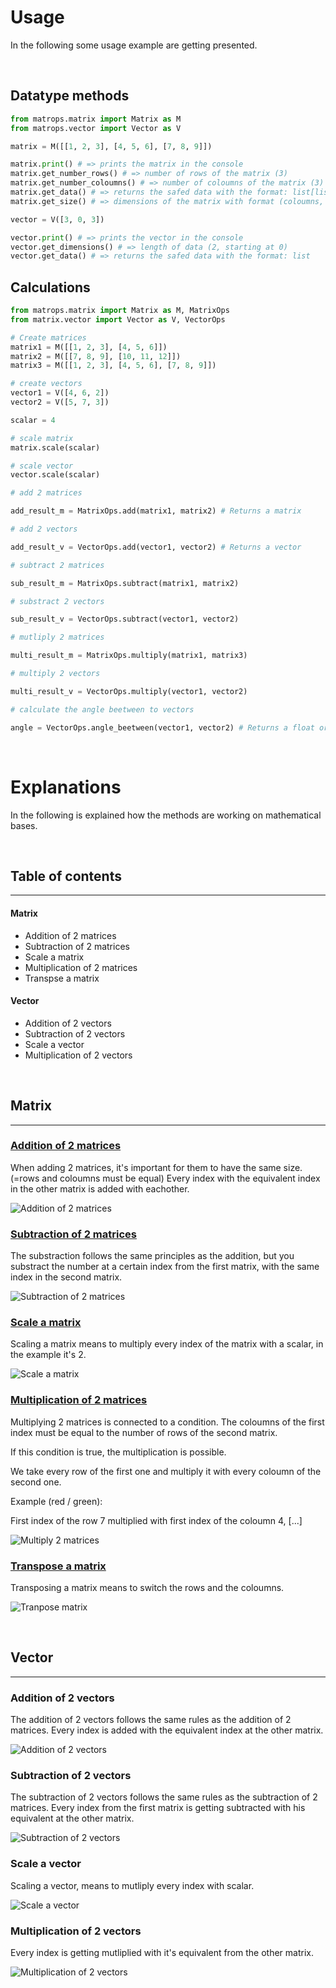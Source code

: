 # Usage 

In the following some usage example are getting presented. 

<br>

## Datatype methods

```python
from matrops.matrix import Matrix as M
from matrops.vector import Vector as V

matrix = M([[1, 2, 3], [4, 5, 6], [7, 8, 9]])

matrix.print() # => prints the matrix in the console
matrix.get_number_rows() # => number of rows of the matrix (3)
matrix.get_number_coloumns() # => number of coloumns of the matrix (3)
matrix.get_data() # => returns the safed data with the format: list[list]
matrix.get_size() # => dimensions of the matrix with format (coloumns, rows)

vector = V([3, 0, 3])

vector.print() # => prints the vector in the console
vector.get_dimensions() # => length of data (2, starting at 0)
vector.get_data() # => returns the safed data with the format: list

```

## Calculations

```python
from matrops.matrix import Matrix as M, MatrixOps
from matrix.vector import Vector as V, VectorOps

# Create matrices
matrix1 = M([[1, 2, 3], [4, 5, 6]])
matrix2 = M([[7, 8, 9], [10, 11, 12]])
matrix3 = M([[1, 2, 3], [4, 5, 6], [7, 8, 9]])

# create vectors
vector1 = V([4, 6, 2])
vector2 = V([5, 7, 3])

scalar = 4

# scale matrix
matrix.scale(scalar)

# scale vector 
vector.scale(scalar)

# add 2 matrices 

add_result_m = MatrixOps.add(matrix1, matrix2) # Returns a matrix

# add 2 vectors

add_result_v = VectorOps.add(vector1, vector2) # Returns a vector

# subtract 2 matrices 

sub_result_m = MatrixOps.subtract(matrix1, matrix2)

# substract 2 vectors

sub_result_v = VectorOps.subtract(vector1, vector2) 

# mutliply 2 matrices 

multi_result_m = MatrixOps.multiply(matrix1, matrix3) 

# multiply 2 vectors 

multi_result_v = VectorOps.multiply(vector1, vector2)

# calculate the angle beetween to vectors

angle = VectorOps.angle_beetween(vector1, vector2) # Returns a float or an integer
```
<br>

# Explanations

In the following is explained how the methods are working on mathematical bases. 

<br>

## Table of contents 
<hr>

#### Matrix
- Addition of 2 matrices 
- Subtraction of 2 matrices 
- Scale a matrix 
- Multiplication of 2 matrices 
- Transpse a matrix

#### Vector
- Addition of 2 vectors 
- Subtraction of 2 vectors 
- Scale a vector 
- Multiplication of 2 vectors

<br>

## Matrix

<hr>

### <u>Addition of 2 matrices</u>

When adding 2 matrices, it's important for them to have the same size. (=rows and coloumns must be equal) Every index with the equivalent index in the other matrix is added with eachother. 

![Addition of 2 matrices](../assets/addition_matrix_explanation.jpg)

### <u>Subtraction of 2 matrices</u>

The substraction follows the same principles as the addition, but you substract the number at a certain index from the first matrix, with the same index in the second matrix. 

![Subtraction of 2 matrices](../assets/subtraction_matrix_explanation.jpg)

### <u>Scale a matrix</u>

Scaling a matrix means to multiply every index of the matrix with a scalar, 
in the example it's 2. 

![Scale a matrix](../assets/scale_matrix_explanation.jpg)

### <u>Multiplication of 2 matrices</u>

Multiplying 2 matrices is connected to a condition. The coloumns of the first index must be equal to the number of rows of the second matrix. 

If this condition is true, the multiplication is possible. 

We take every row of the first one and multiply it with every coloumn of the second one. 

Example (red / green): 

First index of the row 7 multiplied with first index of the coloumn 4, [...]

![Multiply 2 matrices](../assets/multiplication_matrix_explanation.jpg)

### <u>Transpose a matrix</u>

Transposing a matrix means to switch the rows and the coloumns. 

![Tranpose matrix](../assets/transpose_matrix_explanation.jpg)

<br>

## Vector 

<hr>

### Addition of 2 vectors 

The addition of 2 vectors follows the same rules as the addition of 2 matrices. Every index is added with the equivalent index at the other matrix. 

![Addition of 2 vectors](../assets/addition_vector_explanation.jpg)

### Subtraction of 2 vectors 

The subtraction of 2 vectors follows the same rules as the subtraction of 2 matrices. Every index from the first matrix is getting subtracted with his equivalent at the other matrix.  

![Subtraction of 2 vectors](../assets/subtraction_vector_explanation.jpg)

### Scale a vector 

Scaling a vector, means to mutliply every index with scalar. 

![Scale a vector](../assets/scale_vector_explanation.jpg)

### Multiplication of 2 vectors

Every index is getting mutliplied with it's equivalent from the other matrix. 

![Multiplication of 2 vectors](../assets/scalar_product_vector_explanation.jpg)